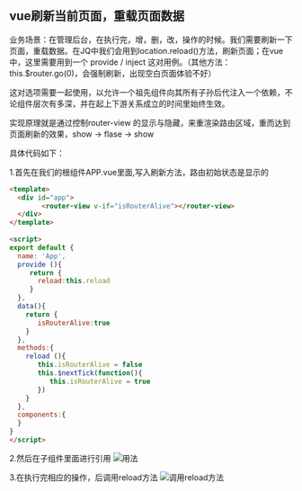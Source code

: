 ## vue刷新当前页面，重载页面数据
业务场景：在管理后台，在执行完，增，删，改，操作的时候。我们需要刷新一下页面，重载数据。在JQ中我们会用到location.reload()方法，刷新页面；在vue中，这里需要用到一个 provide / inject 这对用例。（其他方法：this.$router.go(0)，会强制刷新，出现空白页面体验不好）

这对选项需要一起使用，以允许一个祖先组件向其所有子孙后代注入一个依赖，不论组件层次有多深，并在起上下游关系成立的时间里始终生效。

实现原理就是通过控制router-view 的显示与隐藏，来重渲染路由区域，重而达到页面刷新的效果，show -> flase -> show

具体代码如下：

1.首先在我们的根组件APP.vue里面,写入刷新方法，路由初始状态是显示的
```html
<template>
  <div id="app">
        <router-view v-if="isRouterAlive"></router-view>
  </div>
</template>
 
<script>
export default {
  name: 'App',
  provide (){
     return {
       reload:this.reload
     }
  },
  data(){
    return {
       isRouterAlive:true
    }
  },
  methods:{
    reload (){
       this.isRouterAlive = false
       this.$nextTick(function(){
          this.isRouterAlive = true
       })
    }
  },
  components:{
  }
}
</script>
```
2.然后在子组件里面进行引用
![用法](https://img-blog.csdn.net/2018072716003143?watermark/2/text/aHR0cHM6Ly9ibG9nLmNzZG4ubmV0L3l1ZmVuZ2FvdGlhbg==/font/5a6L5L2T/fontsize/400/fill/I0JBQkFCMA==/dissolve/70)

3.在执行完相应的操作，后调用reload方法
![调用reload方法](https://img-blog.csdn.net/20180727160151680?watermark/2/text/aHR0cHM6Ly9ibG9nLmNzZG4ubmV0L3l1ZmVuZ2FvdGlhbg==/font/5a6L5L2T/fontsize/400/fill/I0JBQkFCMA==/dissolve/70)



